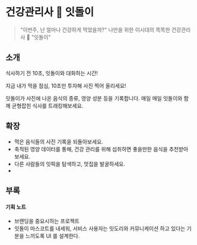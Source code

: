 # 건강관리사 🐶 잇돌이

> "이번주, 난 얼마나 건강하게 먹었을까?" 나만을 위한 이시대의 똑똑한 건강관리사 🐶 "잇돌이"
 
## 소개

식사하기 전 10초, 잇돌이와 대화하는 시간! 

지금 내가 먹을 점심, 10초만 투자해 사진 찍어 올리세요!

잇돌이가 사진에 나온 음식의 종류, 영양 성분 등을 기록합니다. 매일 매일 잇돌이와 함께 균형잡힌 식사를 트래킹해보세요. 

## 확장

- 먹은 음식들의 사진 기록을 되돌아보세요.
- 축적된 영양 데이터를 통해, 건강 관리를 위해 섭취하면 좋을만한 음식을 추천받아 보세요. 
- 다른 사람들의 잇픽을 탐색하고, 맛집을 발굴하세요. 
-  



## 부록

#### 기획 노트
- 브랜딩을 중요시하는 프로젝트
- 잇돌이 마스코트를 내세워, 서비스 사용자는 잇도리와 커뮤니케이션 하고 있다는 기분을 느끼도록 UI 를 설계한다.
 
